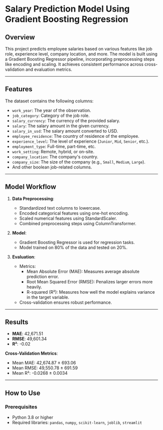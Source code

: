 # Salary Prediction Model Using Gradient Boosting Regression

## Overview
This project predicts employee salaries based on various features like job role, experience level, company location, and more. The model is built using a Gradient Boosting Regressor pipeline, incorporating preprocessing steps like encoding and scaling. It achieves consistent performance across cross-validation and evaluation metrics.

---

## Features
The dataset contains the following columns:
- `work_year`: The year of the observation.
- `job_category`: Category of the job role.
- `salary_currency`: The currency of the provided salary.
- `salary`: The salary amount in the given currency.
- `salary_in_usd`: The salary amount converted to USD.
- `employee_residence`: The country of residence of the employee.
- `experience_level`: The level of experience (`Junior`, `Mid`, `Senior`, etc.).
- `employment_type`: Full-time, part-time, etc.
- `work_setting`: Remote, hybrid, or on-site.
- `company_location`: The company's country.
- `company_size`: The size of the company (e.g., `Small`, `Medium`, `Large`).
- And other boolean job-related columns.

---

## Model Workflow
1. **Data Preprocessing**:
   - Standardized text columns to lowercase.
   - Encoded categorical features using one-hot encoding.
   - Scaled numerical features using StandardScaler.
   - Combined preprocessing steps using ColumnTransformer.

2. **Model**:
   - Gradient Boosting Regressor is used for regression tasks.
   - Model trained on 80% of the data and tested on 20%.

3. **Evaluation**:
   - Metrics:
     - Mean Absolute Error (MAE): Measures average absolute prediction error.
     - Root Mean Squared Error (RMSE): Penalizes larger errors more heavily.
     - R-squared (R²): Measures how well the model explains variance in the target variable.
   - Cross-validation ensures robust performance.

---

## Results
- **MAE**: 42,671.51
- **RMSE**: 49,601.34
- **R²**: -0.02

**Cross-Validation Metrics**:
- Mean MAE: 42,674.87 ± 693.06
- Mean RMSE: 49,550.78 ± 691.59
- Mean R²: -0.0268 ± 0.0034

---

## How to Use
### Prerequisites
- Python 3.8 or higher
- Required libraries: `pandas`, `numpy`, `scikit-learn`, `joblib`, `streamlit`


